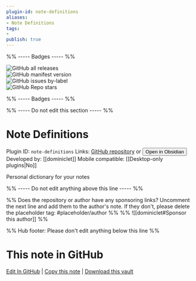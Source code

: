 ```yaml
---
plugin-id: note-definitions
aliases:
- Note Definitions
tags: 
- 
publish: true
---
```


%% ----- Badges ----- %%

![GitHub all releases](https://img.shields.io/github/downloads/dominiclet/obsidian-note-definitions/total?color=573E7A&logo=github&style=for-the-badge)   
![GitHub manifest version](https://img.shields.io/github/manifest-json/v/dominiclet/obsidian-note-definitions?color=573E7A&logo=github&style=for-the-badge)   
![GitHub issues by-label](https://img.shields.io/github/issues/dominiclet/obsidian-note-definitions/help%20wanted?color=573E7A&logo=github&style=for-the-badge)   
![GitHub Repo stars](https://img.shields.io/github/stars/dominiclet/obsidian-note-definitions?color=573E7A&logo=github&style=for-the-badge)

%% ----- Badges ----- %%

%% ----- Do not edit this section ----- %%

# Note Definitions

Plugin ID: `note-definitions`
Links: [GitHub repository](https://github.com/dominiclet/obsidian-note-definitions) or [<button id=HH>Open in Obsidian</button>](obsidian://show-plugin?id=note-definitions)
Developed by: [[dominiclet]]
Mobile compatible: [[Desktop-only plugins|No]]

Personal dictionary for your notes

%% ----- Do not edit anything above this line ----- %% 

%% Does the repository or author have any sponsoring links? Uncomment the next line and add them to the author's note. If they don't, please delete the placeholder tag: #placeholder/author %%
%% ![[dominiclet#Sponsor this author]] %%

%% Hub footer: Please don't edit anything below this line %%

# This note in GitHub

<span class="git-footer">[Edit In GitHub](https://github.dev/obsidian-community/obsidian-hub/blob/main/02%20-%20Community%20Expansions/02.05%20All%20Community%20Expansions/Plugins/note-definitions.md "git-hub-edit-note") | [Copy this note](https://raw.githubusercontent.com/obsidian-community/obsidian-hub/main/02%20-%20Community%20Expansions/02.05%20All%20Community%20Expansions/Plugins/note-definitions.md "git-hub-copy-note") | [Download this vault](https://github.com/obsidian-community/obsidian-hub/archive/refs/heads/main.zip "git-hub-download-vault") </span>
